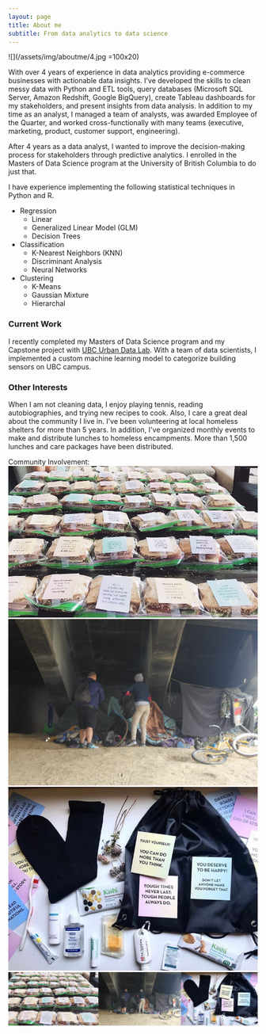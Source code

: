 ```yaml
---
layout: page
title: About me
subtitle: From data analytics to data science
---
```


![](/assets/img/aboutme/4.jpg =100x20)

With over 4 years of experience in data analytics providing e-commerce businesses with actionable data insights. I've developed the skills to clean messy data with Python and ETL tools, query databases (Microsoft SQL Server, Amazon Redshift, Google BigQuery), create Tableau dashboards for my stakeholders, and present insights from data analysis. In addition to my time as an analyst, I managed a team of analysts, was awarded Employee of the Quarter, and worked cross-functionally with many teams (executive, marketing, product, customer support, engineering).  

After 4 years as a data analyst, I wanted to improve the decision-making process for stakeholders through predictive analytics. I enrolled in the Masters of Data Science program at the University of British Columbia to do just that.

I have experience implementing the following statistical techniques in Python and R.

  - Regression
    - Linear
    - Generalized Linear Model (GLM)
    - Decision Trees
  - Classification
    - K-Nearest Neighbors (KNN)
    - Discriminant Analysis
    - Neural Networks
  - Clustering
    - K-Means
    - Gaussian Mixture
    - Hierarchal

### Current Work
I recently completed my Masters of Data Science program and my Capstone project with [UBC Urban Data Lab](https://urbandatalab.io/project/mds-captone-2020/). With a team of data scientists, I implemented a custom machine learning model to categorize building sensors on UBC campus.

### Other Interests
When I am not cleaning data, I enjoy playing tennis, reading autobiographies, and trying new recipes to cook. Also, I care a great deal about the community I live in. I've been volunteering at local homeless shelters for more than 5 years. In addition, I've organized monthly events to make and distribute lunches to homeless encampments. More than 1,500 lunches and care packages have been distributed.

Community Involvement:   
![](/assets/img/aboutme/1.jpg)![](/assets/img/aboutme/2.JPG)![](/assets/img/aboutme/3.jpg)   
![](/assets/img/aboutme/4.jpg)
